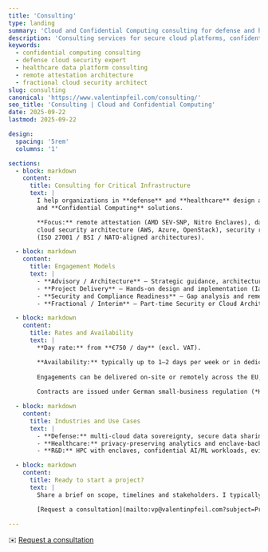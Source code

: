 ```yaml
---
title: 'Consulting'
type: landing
summary: 'Cloud and Confidential Computing consulting for defense and healthcare programs.'
description: 'Consulting services for secure cloud platforms, confidential computing and remote attestation in defense, healthcare and research environments across Europe.'
keywords:
  - confidential computing consulting
  - defense cloud security expert
  - healthcare data platform consulting
  - remote attestation architecture
  - fractional cloud security architect
slug: consulting
canonical: 'https://www.valentinpfeil.com/consulting/'
seo_title: 'Consulting | Cloud and Confidential Computing'
date: 2025-09-22
lastmod: 2025-09-22

design:
  spacing: '5rem'
  columns: '1'

sections:
  - block: markdown
    content:
      title: Consulting for Critical Infrastructure
      text: |
        I help organizations in **defense** and **healthcare** design and operate secure cloud platforms
        and **Confidential Computing** solutions.

        **Focus:** remote attestation (AMD SEV-SNP, Nitro Enclaves), data-in-use protection,
        cloud security architecture (AWS, Azure, OpenStack), security reviews and compliance
        (ISO 27001 / BSI / NATO-aligned architectures).

  - block: markdown
    content:
      title: Engagement Models
      text: |
        - **Advisory / Architecture** — Strategic guidance, architecture reviews, security patterns and decision memos.  
        - **Project Delivery** — Hands-on design and implementation (IaC, attestation flows, enclave enablement, controls and guardrails).  
        - **Security and Compliance Readiness** — Gap analysis and remediation plan for ISO 27001 / BSI IT-Grundschutz; evidence prep for audits and stakeholder reviews.  
        - **Fractional / Interim** — Part-time Security or Cloud Architect for defense and healthcare programs: governance, leadership and vendor alignment.

  - block: markdown
    content:
      title: Rates and Availability
      text: |
        **Day rate:** from **€750 / day** (excl. VAT).

        **Availability:** typically up to 1–2 days per week or in dedicated project sprints.  
        
        Engagements can be delivered on-site or remotely across the EU, subject to prior arrangement.  
        
        Contracts are issued under German small-business regulation (*Kleinunternehmerregelung*), with no VAT charged in accordance with §19 UStG; for EU cross-border services, the reverse-charge mechanism applies.  

  - block: markdown
    content:
      title: Industries and Use Cases
      text: |
        - **Defense:** multi-cloud data sovereignty, secure data sharing and federation.  
        - **Healthcare:** privacy-preserving analytics and enclave-backed research pipelines.  
        - **R&D:** HPC with enclaves, confidential AI/ML workloads, evidence and benchmarks.

  - block: markdown
    content:
      title: Ready to start a project?
      text: |
        Share a brief on scope, timelines and stakeholders. I typically respond within one business day.

        [Request a consultation](mailto:vp@valentinpfeil.com?subject=Project%20Inquiry%20—%20Confidential%20Computing%20and%20Cloud%20Security)
        
---
```

✉️ [Request a consultation](mailto:vp@valentinpfeil.com?subject=Project%20Inquiry%20—%20Confidential%20Computing%20and%20Cloud%20Security)